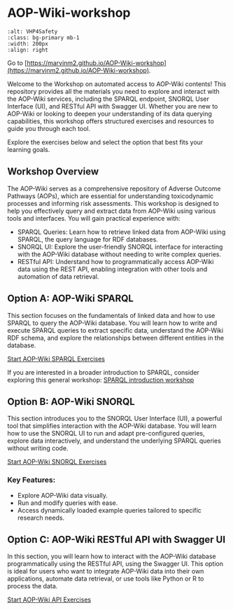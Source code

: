 # AOP-Wiki-workshop

```{image} pics/VGPlogo.png
:alt: VHP4Safety 
:class: bg-primary mb-1
:width: 200px
:align: right 
```
Go to [https://marvinm2.github.io/AOP-Wiki-workshop](https://marvinm2.github.io/AOP-Wiki-workshop).

Welcome to the Workshop on automated access to AOP-Wiki contents! This repository provides all the materials you need to explore and interact with the AOP-Wiki services, including the SPARQL endpoint, SNORQL User Interface (UI), and RESTful API with Swagger UI. Whether you are new to AOP-Wiki or looking to deepen your understanding of its data querying capabilities, this workshop offers structured exercises and resources to guide you through each tool.

Explore the exercises below and select the option that best fits your learning goals.

## Workshop Overview
The AOP-Wiki serves as a comprehensive repository of Adverse Outcome Pathways (AOPs), which are essential for understanding toxicodynamic processes and informing risk assessments. This workshop is designed to help you effectively query and extract data from AOP-Wiki using various tools and interfaces. You will gain practical experience with:

- SPARQL Queries: Learn how to retrieve linked data from AOP-Wiki using SPARQL, the query language for RDF databases.
- SNORQL UI: Explore the user-friendly SNORQL interface for interacting with the AOP-Wiki database without needing to write complex queries.
- RESTful API: Understand how to programmatically access AOP-Wiki data using the REST API, enabling integration with other tools and automation of data retrieval.

## Option A: AOP-Wiki SPARQL
This section focuses on the fundamentals of linked data and how to use SPARQL to query the AOP-Wiki database. You will learn how to write and execute SPARQL queries to extract specific data, understand the AOP-Wiki RDF schema, and explore the relationships between different entities in the database.

[Start AOP-Wiki SPARQL Exercises](AOP-Wiki-SPARQL.md)

If you are interested in a broader introduction to SPARQL, consider exploring this general workshop: [SPARQL introduction workshop](https://bigcat-um.github.io/SPARQLTutorialBioSB2019/)

## Option B: AOP-Wiki SNORQL
This section introduces you to the SNORQL User Interface (UI), a powerful tool that simplifies interaction with the AOP-Wiki database. You will learn how to use the SNORQL UI to run and adapt pre-configured queries, explore data interactively, and understand the underlying SPARQL queries without writing code.

[Start AOP-Wiki SNORQL Exercises](AOP-Wiki-SNORQL.md)

### Key Features:
- Explore AOP-Wiki data visually.
- Run and modify queries with ease.
- Access dynamically loaded example queries tailored to specific research needs.

## Option C: AOP-Wiki RESTful API with Swagger UI
In this section, you will learn how to interact with the AOP-Wiki database programmatically using the RESTful API, using the Swagger UI. This option is ideal for users who want to integrate AOP-Wiki data into their own applications, automate data retrieval, or use tools like Python or R to process the data.

[Start AOP-Wiki API Exercises](AOP-Wiki-API.md)
